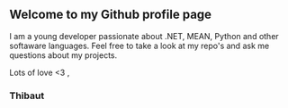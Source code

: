 ## Welcome to my Github profile page

I am a young developer passionate about .NET, MEAN, Python and other softaware languages. Feel free to take a look at my repo's and ask me questions about my projects.

Lots of love <3 ,
### Thibaut

<!--
**ThibautHumblet/ThibautHumblet** is a ✨ _special_ ✨ repository because its `README.md` (this file) appears on your GitHub profile.

Here are some ideas to get you started:

- 🔭 I’m currently working on ...
- 🌱 I’m currently learning ...
- 👯 I’m looking to collaborate on ...
- 🤔 I’m looking for help with ...
- 💬 Ask me about ...
- 📫 How to reach me: ...
- 😄 Pronouns: ...
- ⚡ Fun fact: ...
-->
